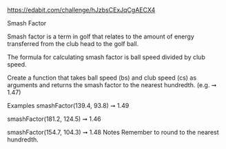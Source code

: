 https://edabit.com/challenge/hJzbsCExJqCgAECX4

Smash Factor

Smash factor is a term in golf that relates to the amount of energy transferred from the club head to the golf ball.

The formula for calculating smash factor is ball speed divided by club speed.

Create a function that takes ball speed (bs) and club speed (cs) as arguments and returns the smash factor to the nearest hundredth. (e.g. ➞ 1.47)

Examples
smashFactor(139.4, 93.8) ➞ 1.49

smashFactor(181.2, 124.5) ➞ 1.46

smashFactor(154.7, 104.3) ➞ 1.48
Notes
Remember to round to the nearest hundredth.